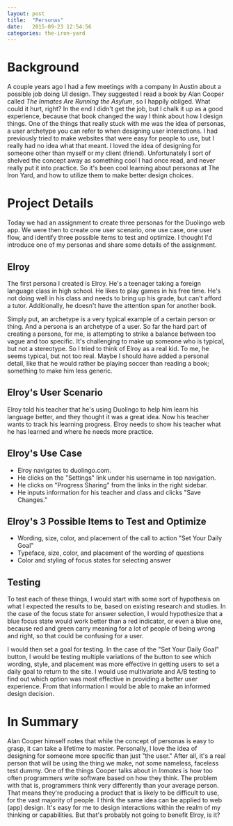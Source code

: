 ```yaml
---
layout: post
title:  "Personas"
date:   2015-09-23 12:54:56
categories: the-iron-yard
---
```

# Background
A couple years ago I had a few meetings with a company in Austin about a possible job doing UI design. They suggested I read a book by Alan Cooper called *The Inmates Are Running the Asylum*, so I happily obliged. What could it hurt, right? In the end I didn't get the job, but I chalk it up as a good experience, because that book changed the way I think about how I design things. One of the things that really stuck with me was the idea of personas, a user archetype you can refer to when designing user interactions. I had previously tried to make websites that were easy for people to use, but I really had no idea what that meant. I loved the idea of designing for someone other than myself or my client (friend). Unfortunately I sort of shelved the concept away as something cool I had once read, and never really put it into practice. So it's been cool learning about personas at The Iron Yard, and how to utilize them to make better design choices.

# Project Details
Today we had an assignment to create three personas for the Duolingo web app. We were then to create one user scenario, one use case, one user flow, and identify three possible items to test and optimize. I thought I'd introduce one of my personas and share some details of the assignment.

## Elroy
The first persona I created is Elroy. He's a teenager taking a foreign language class in high school. He likes to play games in his free time. He's not doing well in his class and needs to bring up his grade, but can't afford a tutor. Additionally, he doesn't have the attention span for another book.

Simply put, an archetype is a very typical example of a certain person or thing. And a persona is an archetype of a user. So far the hard part of creating a persona, for me, is attempting to strike a balance between too vague and too specific. It's challenging to make up someone who is typical, but not a stereotype. So I tried to think of Elroy as a real kid. To me, he seems typical, but not too real. Maybe I should have added a personal detail, like that he would rather be playing soccer than reading a book; something to make him less generic.

## Elroy's User Scenario
Elroy told his teacher that he's using Duolingo to help him learn his language better, and they thought it was a great idea. Now his teacher wants to track his learning progress. Elroy needs to show his teacher what he has learned and where he needs more practice.

## Elroy's Use Case
- Elroy navigates to duolingo.com.
- He clicks on the "Settings" link under his username in top navigation.
- He clicks on "Progress Sharing" from the links in the right sidebar.
- He inputs information for his teacher and class and clicks "Save Changes."

## Elroy's 3 Possible Items to Test and Optimize
- Wording, size, color, and placement of the call to action "Set Your Daily Goal"
- Typeface, size, color, and placement of the wording of questions
- Color and styling of focus states for selecting answer

## Testing
To test each of these things, I would start with some sort of hypothesis on what I expected the results to be, based on existing research and studies. In the case of the focus state for answer selection, I would hypothesize that a blue focus state would work better than a red indicator, or even a blue one, because red and green carry meaning for a lot of people of being wrong and right, so that could be confusing for a user.

I would then set a goal for testing. In the case of the "Set Your Daily Goal" button, I would be testing multiple variations of the button to see which wording, style, and placement was more effective in getting users to set a daily goal to return to the site. I would use multivariate and A/B testing to find out which option was most effective in providing a better user experience. From that information I would be able to make an informed design decision.

# In Summary
Alan Cooper himself notes that while the concept of personas is easy to grasp, it can take a lifetime to master. Personally, I love the idea of designing for someone more specific than just "the user." After all, it's a real person that will be using the thing we make, not some nameless, faceless test dummy. One of the things Cooper talks about in *Inmates* is how too often programmers write software based on how they think. The problem with that is, programmers think very differently than your average person. That means they're producing a product that is likely to be difficult to use, for the vast majority of people. I think the same idea can be applied to web (app) design. It's easy for me to design interactions within the realm of my thinking or capabilities. But that's probably not going to benefit Elroy, is it?